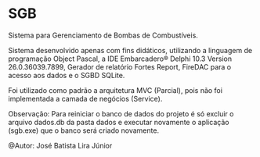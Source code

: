 # SGB
Sistema para Gerenciamento de Bombas de Combustíveis.

Sistema desenvolvido apenas com fins didáticos, utilizando a linguagem de programação Object Pascal, a IDE Embarcadero® Delphi 10.3 Version 26.0.36039.7899, Gerador de relatório Fortes Report, FireDAC para o acesso aos dados e o SGBD SQLite.

Foi utilizado como padrão a arquitetura MVC (Parcial), pois não foi implementada a camada de negócios (Service).

Observação: Para reiniciar o banco de dados do projeto é só excluir o arquivo dados.db da pasta dados e executar novamente o aplicação (sgb.exe) que o banco será criado novamente.

@Autor: José Batista Lira Júnior
